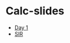 # Calc-slides

* [Day 1](./day1/day1.html)
* [SIR](./SIR/SIR.html)

<!--* [Rates of Change](./roc/roc.html)
* [Differential Equations](./diffeq/diffeq.html)
* [Product Rule](./product/product.html)
* [Chain Rule](./chain/chain.html)
* [Optimization](./optimization/optimization.html)
-->
